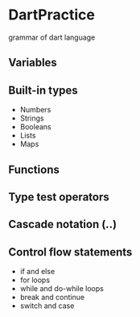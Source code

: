 # DartPractice
grammar of dart language

## Variables

## Built-in types
* Numbers
* Strings
* Booleans
* Lists
* Maps

## Functions

## Type test operators

## Cascade notation (..)

## Control flow statements
* if and else
* for loops
* while and do-while loops
* break and continue
* switch and case
